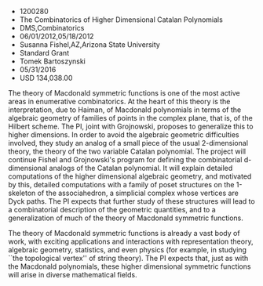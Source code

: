 
* 1200280
* The Combinatorics of Higher Dimensional Catalan Polynomials
* DMS,Combinatorics
* 06/01/2012,05/18/2012
* Susanna Fishel,AZ,Arizona State University
* Standard Grant
* Tomek Bartoszynski
* 05/31/2016
* USD 134,038.00

The theory of Macdonald symmetric functions is one of the most active areas in
enumerative combinatorics. At the heart of this theory is the interpretation,
due to Haiman, of Macdonald polynomials in terms of the algebraic geometry of
families of points in the complex plane, that is, of the Hilbert scheme. The PI,
joint with Grojnowski, proposes to generalize this to higher dimensions. In
order to avoid the algebraic geometric difficulties involved, they study an
analog of a small piece of the usual 2-dimensional theory, the theory of the two
variable Catalan polynomial. The project will continue Fishel and Grojnowski's
program for defining the combinatorial d-dimensional analogs of the Catalan
polynomial. It will explain detailed computations of the higher dimensional
algebraic geometry, and motivated by this, detailed computations with a family
of poset structures on the 1-skeleton of the associahedron, a simplicial complex
whose vertices are Dyck paths. The PI expects that further study of these
structures will lead to a combinatorial description of the geometric quantities,
and to a generalization of much of the theory of Macdonald symmetric functions.

The theory of Macdonald symmetric functions is already a vast body of work, with
exciting applications and interactions with representation theory, algebraic
geometry, statistics, and even physics (for example, in studying ``the
topological vertex'' of string theory). The PI expects that, just as with the
Macdonald polynomials, these higher dimensional symmetric functions will arise
in diverse mathematical fields.
